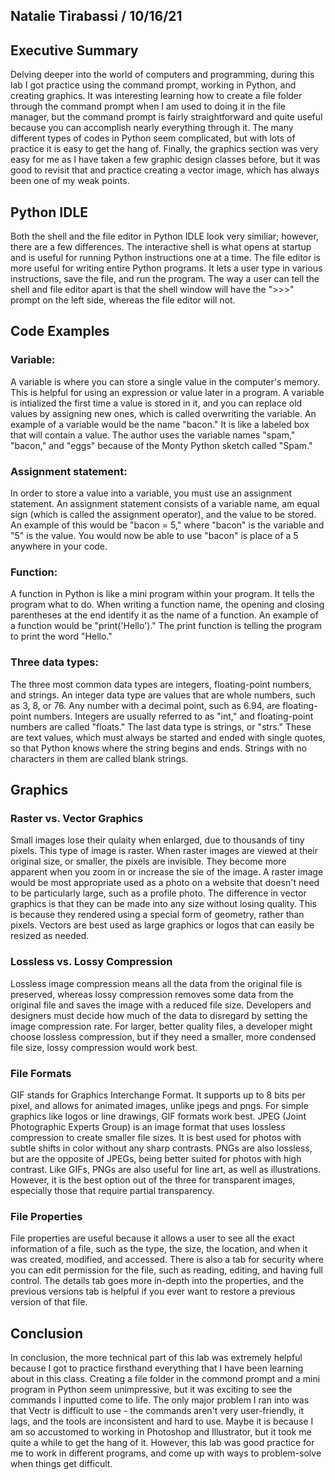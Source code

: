 ## Natalie Tirabassi / 10/16/21

## Executive Summary 
Delving deeper into the world of computers and programming, during this lab I got practice using the command prompt, working in Python, and creating graphics. It was interesting learning how to create a file folder through the command prompt when I am used to doing it in the file manager, but the command prompt is fairly straightforward and quite useful because you can accomplish nearly everything through it. The many different types of codes in Python seem complicated, but with lots of practice it is easy to get the hang of. Finally, the graphics section was very easy for me as I have taken a few graphic design classes before, but it was good to revisit that and practice creating a vector image, which has always been one of my weak points.

## Python IDLE
Both the shell and the file editor in Python IDLE look very similiar; however, there are a few differences. The interactive shell is what opens at startup and is useful for running Python instructions one at a time. The file editor is more useful for writing entire Python programs. It lets a user type in various instructions, save the file, and run the program. The way a user can tell the shell and file editor apart is that the shell window will have the ">>>" prompt on the left side, whereas the file editor will not.
## Code Examples
### Variable:
A variable is where you can store a single value in the computer's memory. This is helpful for using an expression or value later in a program. A variable is intialized the first time a value is stored in it, and you can replace old values by assigning new ones, which is called overwriting the variable. An example of a variable would be the name "bacon." It is like a labeled box that will contain a value. The author uses the variable names "spam," "bacon," and "eggs" because of the Monty Python sketch called "Spam."
### Assignment statement:
In order to store a value into a variable, you must use an assignment statement. An assignment statement consists of a variable name, am equal sign (which is called the assignment operator), and the value to be stored. An example of this would be "bacon = 5," where "bacon" is the variable and "5" is the value. You would now be able to use "bacon" is place of a 5 anywhere in your code.
### Function:
A function in Python is like a mini program within your program. It tells the program what to do. When writing a function name, the opening and closing parentheses at the end identify it as the name of a function. An example of a function would be "print('Hello')." The print function is telling the program to print the word "Hello."
### Three data types:
The three most common data types are integers, floating-point numbers, and strings. An integer data type are values that are whole numbers, such as 3, 8, or  76. Any number with a decimal point, such as 6.94, are floating-point numbers. Integers are usually referred to as "int," and floating-point numbers are called "floats." The last data type is strings, or "strs." These are text values, which must always be started and ended with single quotes, so that Python knows where the string begins and ends. Strings with no characters in them are called blank strings.
## Graphics
### Raster vs. Vector Graphics
Small images lose their qulaity when enlarged, due to thousands of tiny pixels. This type of image is raster. When raster images are viewed at their original size, or smaller, the pixels are invisible. They become more apparent when you zoom in or increase the sie of the image. A raster image would be most appropriate used as a photo on a website that doesn't need to be particularly large, such as a profile photo. The difference in vector graphics is that they can be made into any size without losing quality. This is because they rendered using a special form of geometry, rather than pixels. Vectors are best used as large graphics or logos that can easily be resized as needed.
### Lossless vs. Lossy Compression
Lossless image compression means all the data from the original file is preserved, whereas lossy compression removes some data from the original file and saves the image with a reduced file size. Developers and designers must decide how much of the data to disregard by setting the image compression rate. For larger, better quality files, a developer might choose lossless compression, but if they need a smaller, more condensed file size, lossy compression would work best.
### File Formats
GIF stands for Graphics Interchange Format. It supports up to 8 bits per pixel, and allows for animated images, unlike jpegs and pngs. For simple graphics like logos or line drawings, GIF formats work best. JPEG (Joint Photographic Experts Group) is an image format that uses lossless compression to create smaller file sizes. It is best used for photos with subtle shifts in color without any sharp contrasts. PNGs are also lossless, but are the opposite of JPEGs, being better suited for photos with high contrast. Like GIFs, PNGs are also useful for line art, as well as illustrations. However, it is the best option out of the three for transparent images, especially those that require partial transparency.
### File Properties
File properties are useful because it allows a user to see all the exact information of a file, such as the type, the size, the location, and when it was created, modified, and accessed. There is also a tab for security where you can edit permission for the file, such as reading, editing, and having full control. The details tab goes more in-depth into the properties, and the previous versions tab is helpful if you ever want to restore a previous version of that file.
## Conclusion

In conclusion, the more technical part of this lab was extremely helpful because I got to practice firsthand everything that I have been learning about in this class. Creating a file folder in the commond prompt and a mini program in Python seem unimpressive, but it was exciting to see the commands I inputted come to life. The only major problem I ran into was that Vectr is difficult to use - the commands aren't very user-friendly, it lags, and the tools are inconsistent and hard to use. Maybe it is because I am so accustomed to working in Photoshop and Illustrator, but it took me quite a while to get the hang of it. However, this lab was good practice for me to work in different programs, and come up with ways to problem-solve when things get difficult.
